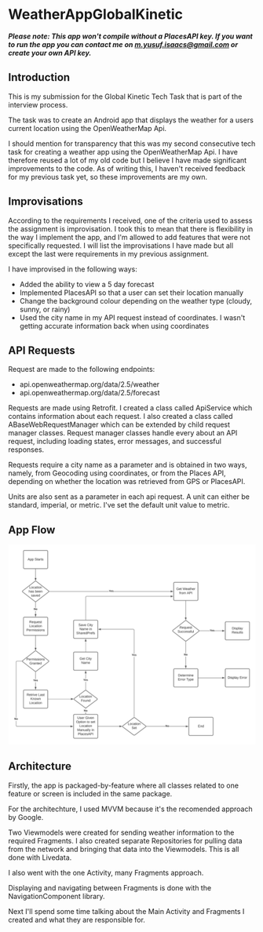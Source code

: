 # WeatherAppGlobalKinetic
**_Please note: This app won't compile without a PlacesAPI key. If you want to run the app you can contact me on m.yusuf.isaacs@gmail.com or create your own API key._**

## Introduction
This is my submission for the Global Kinetic Tech Task that is part of the interview process.

The task was to create an Android app that displays the weather for a users current location using the OpenWeatherMap Api.

I should mention for transparency that this was my second consecutive tech task for creating a weather app using the OpenWeatherMap Api. I have therefore reused a lot of my old code but I believe I have made significant improvements to the code. As of writing this, I haven't received feedback for my previous task yet, so these improvements are my own.

## Improvisations
According to the requirements I received, one of the criteria used to assess the assignment is improvisation. I took this to mean that there is flexibility in the way I implement the app, and I'm allowed to add features that were not specifically requested. I will list the improvisations I have made but all except the last were requirements in my previous assignment. 

I have improvised in the following ways:
- Added the ability to view a 5 day forecast
- Implemented PlacesAPI so that a user can set their location manually
- Change the background colour depending on the weather type (cloudy, sunny, or rainy) 
- Used the city name in my API request instead of coordinates. I wasn't getting accurate information back when using coordinates

## API Requests
Request are made to the following endpoints:
- api.openweathermap.org/data/2.5/weather
- api.openweathermap.org/data/2.5/forecast

Requests are made using Retrofit. I created a class called ApiService which contains information about each request. I also created a class called ABaseWebRequestManager which can be extended by child request manager classes. Request manager classes handle every about an API request, including loading states, error messages, and successful responses.

Requests require a city name as a parameter and is obtained in two ways, namely, from Geocoding using coordinates, or from the Places API, depending on whether the location was retrieved from GPS or PlacesAPI.

Units are also sent as a parameter in each api request. A unit can either be standard, imperial, or metric. I've set the default unit value to metric.

## App Flow
![This is an image](https://raw.githubusercontent.com/citispy/WeatherAppGlobalKenetic/master/WeatherApp-Flow-Diagram.png)

## Architecture
Firstly, the app is packaged-by-feature where all classes related to one feature or screen is included in the same package.

For the architechture, I used MVVM because it's the recomended approach by Google.

Two Viewmodels were created for sending weather information to the required Fragments. I also created separate Repositories for pulling data from the network and bringing that data into the Viewmodels. This is all done with Livedata.

I also went with the one Activity, many Fragments approach. 

Displaying and navigating between Fragments is done with the NavigationComponent library. 

Next I'll spend some time talking about the Main Activity and Fragments I created and what they are responsible for. 
